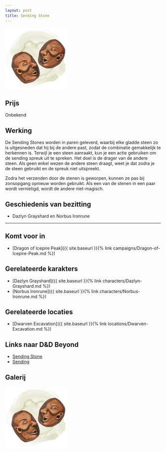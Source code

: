 ```yaml
---
layout: post
title: Sending Stone
---
```


<img src="../images/Sending stones.jpeg" alt="Sending stones" width=200>

## Prijs
Onbekend

## Werking
De Sending Stones worden in paren geleverd, waarbij elke gladde steen zo is uitgesneden dat hij bij de andere past, zodat de combinatie gemakkelijk te herkennen is. Terwijl je een steen aanraakt, kun je een actie gebruiken om de sending spreuk uit te spreken. Het doel is de drager van de andere steen. Als geen enkel wezen de andere steen draagt, weet je dat zodra je de steen gebruikt en de spreuk niet uitspreekt.

Zodra het verzenden door de stenen is geworpen, kunnen ze pas bij zonsopgang opnieuw worden gebruikt. Als een van de stenen in een paar wordt vernietigd, wordt de andere niet-magisch.

## Geschiedenis van bezitting
* Dazlyn Grayshard en Norbus Ironrune

---

## Komt voor in
* [Dragon of Icepire Peak]({{ site.baseurl }}{% link campaigns/Dragon-of-Icepire-Peak.md %})

## Gerelateerde karakters
* [Dazlyn Grayshard]({{ site.baseurl }}{% link characters/Dazlyn-Grayshard.md %})
* [Norbus Ironrune]({{ site.baseurl }}{% link characters/Norbus-Ironrune.md %})

## Gerelateerde locaties
* [Dwarven Excavation]({{ site.baseurl }}{% link locations/Dwarven-Excavation.md %})

## Links naar D&D Beyond
* [Sending Stone](http://dnd5e.wikidot.com/wondrous-items:sending-stones)
* [Sending](http://dnd5e.wikidot.com/spell:sending)

## Galerij
<img src="../images/Sending stones.jpeg" alt="Sending stones" width=200>
